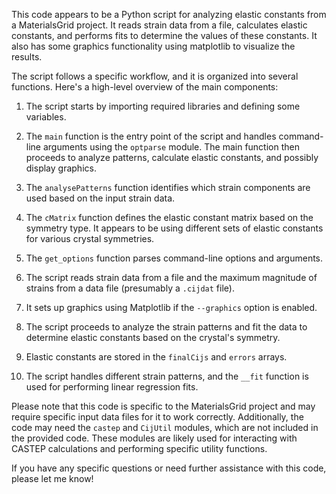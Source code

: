 This code appears to be a Python script for analyzing elastic constants from a MaterialsGrid project. It reads strain data from a file, calculates elastic constants, and performs fits to determine the values of these constants. It also has some graphics functionality using matplotlib to visualize the results.

The script follows a specific workflow, and it is organized into several functions. Here's a high-level overview of the main components:

1. The script starts by importing required libraries and defining some variables.

2. The `main` function is the entry point of the script and handles command-line arguments using the `optparse` module. The main function then proceeds to analyze patterns, calculate elastic constants, and possibly display graphics.

3. The `analysePatterns` function identifies which strain components are used based on the input strain data.

4. The `cMatrix` function defines the elastic constant matrix based on the symmetry type. It appears to be using different sets of elastic constants for various crystal symmetries.

5. The `get_options` function parses command-line options and arguments.

6. The script reads strain data from a file and the maximum magnitude of strains from a data file (presumably a `.cijdat` file).

7. It sets up graphics using Matplotlib if the `--graphics` option is enabled.

8. The script proceeds to analyze the strain patterns and fit the data to determine elastic constants based on the crystal's symmetry.

9. Elastic constants are stored in the `finalCijs` and `errors` arrays.

10. The script handles different strain patterns, and the `__fit` function is used for performing linear regression fits.

Please note that this code is specific to the MaterialsGrid project and may require specific input data files for it to work correctly. Additionally, the code may need the `castep` and `CijUtil` modules, which are not included in the provided code. These modules are likely used for interacting with CASTEP calculations and performing specific utility functions.

If you have any specific questions or need further assistance with this code, please let me know!
